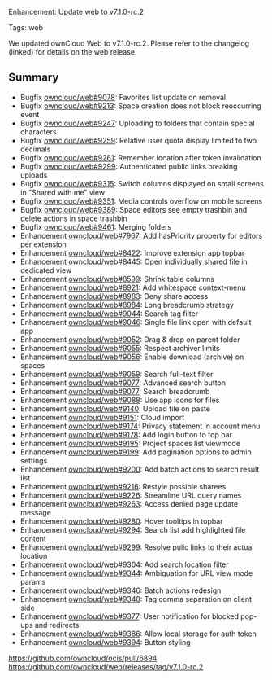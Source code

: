 Enhancement: Update web to v7.1.0-rc.2

Tags: web

We updated ownCloud Web to v7.1.0-rc.2. Please refer to the changelog (linked) for details on the web release.

## Summary
* Bugfix [owncloud/web#9078](https://github.com/owncloud/web/pull/9078): Favorites list update on removal
* Bugfix [owncloud/web#9213](https://github.com/owncloud/web/pull/9213): Space creation does not block reoccurring event
* Bugfix [owncloud/web#9247](https://github.com/owncloud/web/issues/9247): Uploading to folders that contain special characters
* Bugfix [owncloud/web#9259](https://github.com/owncloud/web/issues/9259): Relative user quota display limited to two decimals
* Bugfix [owncloud/web#9261](https://github.com/owncloud/web/issues/9261): Remember location after token invalidation
* Bugfix [owncloud/web#9299](https://github.com/owncloud/web/pull/9299): Authenticated public links breaking uploads
* Bugfix [owncloud/web#9315](https://github.com/owncloud/web/issues/9315): Switch columns displayed on small screens in "Shared with me" view
* Bugfix [owncloud/web#9351](https://github.com/owncloud/web/pull/9351): Media controls overflow on mobile screens
* Bugfix [owncloud/web#9389](https://github.com/owncloud/web/pull/9389): Space editors see empty trashbin and delete actions in space trashbin
* Bugfix [owncloud/web#9461](https://github.com/owncloud/web/pull/9461): Merging folders
* Enhancement [owncloud/web#7967](https://github.com/owncloud/web/pull/7967): Add hasPriority property for editors per extension
* Enhancement [owncloud/web#8422](https://github.com/owncloud/web/issues/8422): Improve extension app topbar
* Enhancement [owncloud/web#8445](https://github.com/owncloud/web/issues/8445): Open individually shared file in dedicated view
* Enhancement [owncloud/web#8599](https://github.com/owncloud/web/issues/8599): Shrink table columns
* Enhancement [owncloud/web#8921](https://github.com/owncloud/web/pull/8921): Add whitespace context-menu
* Enhancement [owncloud/web#8983](https://github.com/owncloud/web/pull/8983): Deny share access
* Enhancement [owncloud/web#8984](https://github.com/owncloud/web/pull/8984): Long breadcrumb strategy
* Enhancement [owncloud/web#9044](https://github.com/owncloud/web/pull/9044): Search tag filter
* Enhancement [owncloud/web#9046](https://github.com/owncloud/web/pull/9046): Single file link open with default app
* Enhancement [owncloud/web#9052](https://github.com/owncloud/web/pull/9052): Drag & drop on parent folder
* Enhancement [owncloud/web#9055](https://github.com/owncloud/web/pull/9055): Respect archiver limits
* Enhancement [owncloud/web#9056](https://github.com/owncloud/web/issues/9056): Enable download (archive) on spaces
* Enhancement [owncloud/web#9059](https://github.com/owncloud/web/pull/9059): Search full-text filter
* Enhancement [owncloud/web#9077](https://github.com/owncloud/web/pull/9077): Advanced search button
* Enhancement [owncloud/web#9077](https://github.com/owncloud/web/pull/9077): Search breadcrumb
* Enhancement [owncloud/web#9088](https://github.com/owncloud/web/pull/9088): Use app icons for files
* Enhancement [owncloud/web#9140](https://github.com/owncloud/web/pull/9140): Upload file on paste
* Enhancement [owncloud/web#9151](https://github.com/owncloud/web/issues/9151): Cloud import
* Enhancement [owncloud/web#9174](https://github.com/owncloud/web/issues/9174): Privacy statement in account menu
* Enhancement [owncloud/web#9178](https://github.com/owncloud/web/pull/9178): Add login button to top bar
* Enhancement [owncloud/web#9195](https://github.com/owncloud/web/pull/9195): Project spaces list viewmode
* Enhancement [owncloud/web#9199](https://github.com/owncloud/web/pull/9199): Add pagination options to admin settings
* Enhancement [owncloud/web#9200](https://github.com/owncloud/web/pull/9200): Add batch actions to search result list
* Enhancement [owncloud/web#9216](https://github.com/owncloud/web/issues/9216): Restyle possible sharees
* Enhancement [owncloud/web#9226](https://github.com/owncloud/web/pull/9226): Streamline URL query names
* Enhancement [owncloud/web#9263](https://github.com/owncloud/web/pull/9263): Access denied page update message
* Enhancement [owncloud/web#9280](https://github.com/owncloud/web/issues/9280): Hover tooltips in topbar
* Enhancement [owncloud/web#9294](https://github.com/owncloud/web/pull/9294): Search list add highlighted file content
* Enhancement [owncloud/web#9299](https://github.com/owncloud/web/pull/9299): Resolve pulic links to their actual location
* Enhancement [owncloud/web#9304](https://github.com/owncloud/web/pull/9304): Add search location filter
* Enhancement [owncloud/web#9344](https://github.com/owncloud/web/pull/9344): Ambiguation for URL view mode params
* Enhancement [owncloud/web#9346](https://github.com/owncloud/web/pull/9346): Batch actions redesign
* Enhancement [owncloud/web#9348](https://github.com/owncloud/web/pull/9348): Tag comma separation on client side
* Enhancement [owncloud/web#9377](https://github.com/owncloud/web/issues/9377): User notification for blocked pop-ups and redirects
* Enhancement [owncloud/web#9386](https://github.com/owncloud/web/pull/9386): Allow local storage for auth token
* Enhancement [owncloud/web#9394](https://github.com/owncloud/web/pull/9394): Button styling

https://github.com/owncloud/ocis/pull/6894
https://github.com/owncloud/web/releases/tag/v7.1.0-rc.2
